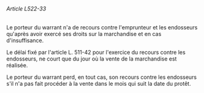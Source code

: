 ###### Article L522-33

Le porteur du warrant n'a de recours contre l'emprunteur et les endosseurs qu'après avoir exercé ses droits sur la marchandise et en cas d'insuffisance.

Le délai fixé par l'article L. 511-42 pour l'exercice du recours contre les endosseurs, ne court que du jour où la vente de la marchandise est réalisée.

Le porteur du warrant perd, en tout cas, son recours contre les endosseurs s'il n'a pas fait procéder à la vente dans le mois qui suit la date du protêt.

